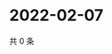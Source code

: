 # 2022-02-07

共 0 条

<!-- BEGIN WEIBO -->
<!-- 最后更新时间 Mon Feb 07 2022 11:12:24 GMT+0800 (China Standard Time) -->

<!-- END WEIBO -->
